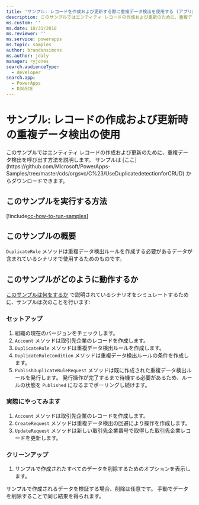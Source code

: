 ```yaml
---
title: 'サンプル: レコードを作成および更新する際に重複データ検出を使用する (アプリ用 Common Data Service) | Microsoft Docs'
description: このサンプルではエンティティ レコードの作成および更新のために、重複データ検出を呼び出す方法を説明します。
ms.custom: ''
ms.date: 10/31/2018
ms.reviewer: ''
ms.service: powerapps
ms.topic: samples
author: brandonsimons
ms.author: jdaly
manager: ryjones
search.audienceType:
  - developer
search.app:
  - PowerApps
  - D365CE
---
```

# <a name="sample-use-duplicate-detection-when-creating-and-updating-records"></a>サンプル: レコードの作成および更新時の重複データ検出の使用

<!-- https://docs.microsoft.com/en-us/dynamics365/customer-engagement/developer/org-service/sample-use-duplicate-detection-when-creating-and-updating-records --> このサンプルではエンティティ レコードの作成および更新のために、重複データ検出を呼び出す方法を説明します。 サンプルは [ここ](https://github.com/Microsoft/PowerApps-Samples/tree/master/cds/orgsvc/C%23/UseDuplicatedetectionforCRUD) からダウンロードできます。

## <a name="how-to-run-this-sample"></a>このサンプルを実行する方法

[!include[cc-how-to-run-samples](../../includes/cc-how-to-run-samples.md)]


## <a name="what-this-sample-does"></a>このサンプルの概要

`DuplicateRule` メソッドは重複データ検出ルールを作成する必要があるデータが含まれているシナリオで使用するためのものです。

## <a name="how-this-sample-works"></a>このサンプルがどのように動作するか

[このサンプルは何をするか](#what-this-sample-does) で説明されているシナリオをシミュレートするために、サンプルは次のことを行います:

### <a name="setup"></a>セットアップ

1. 組織の現在のバージョンをチェックします。
1. `Account` メソッドは取引先企業のレコードを作成します。 
1. `DuplicateRule` メソッドは重複データ検出ルールを作成します。
1. `DuplicateRuleCondition` メソッドは重複データ検出ルールの条件を作成します。
1. `PublishDuplicateRuleRequest` メソッドは既に作成された重複データ検出ルールを発行します。 発行操作が完了するまで待機する必要があるため、ルールの状態を `Published` になるまでポーリングし続けます。

### <a name="demonstrate"></a>実際にやってみます
1. `Account` メソッドは取引先企業のレコードを作成します。 
1. `CreateRequest` メソッドは重複データ検出の回避により操作を作成します。
1. `UpdateRequest` メソッドは新しい取引先企業番号で取得した取引先企業レコードを更新します。

### <a name="clean-up"></a>クリーンアップ

1. サンプルで作成されたすべてのデータを削除するためのオプションを表示します。

サンプルで作成されるデータを検証する場合、削除は任意です。 手動でデータを削除することで同じ結果を得られます。
